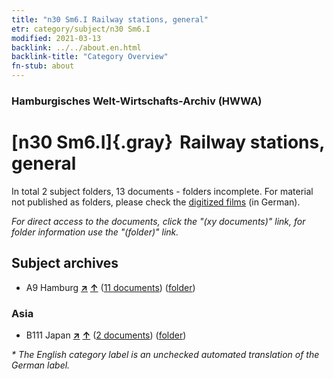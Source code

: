 ```yaml
---
title: "n30 Sm6.I Railway stations, general"
etr: category/subject/n30 Sm6.I
modified: 2021-03-13
backlink: ../../about.en.html
backlink-title: "Category Overview"
fn-stub: about
---
```


### Hamburgisches Welt-Wirtschafts-Archiv (HWWA)
# [n30 Sm6.I]{.gray}&#8201; Railway stations, general&#160; 





In total 2 subject folders, 13 documents - folders incomplete.
For material not published as folders, please check the [digitized films](/film/h1_sh) (in German).

_For direct access to the documents, click the "(xy documents)" link, for folder information use the "(folder)" link._

## Subject archives


- A9 Hamburg [**&nearr;**](../../../geo/i/140905/about.en.html "Hamburg (all folders)") [**&uarr;**](../../../geo/about.en.html#A9 "Country category system") (<a href="https://pm20.zbw.eu/dfgview/sh/140905,145538" title="about: Hamburg : Railway stations, general" target="_blank">11 documents</a>) ([folder](../../../../folder/sh/1409xx/140905/1455xx/145538/about.en.html))

### Asia

- B111 Japan [**&nearr;**](../../../geo/i/141272/about.en.html "Japan (all folders)") [**&uarr;**](../../../geo/about.en.html#B111 "Country category system") (<a href="https://pm20.zbw.eu/dfgview/sh/141272,145538" title="about: Japan : Railway stations, general" target="_blank">2 documents</a>) ([folder](../../../../folder/sh/1412xx/141272/1455xx/145538/about.en.html))


_* The English category label is an unchecked automated translation of the German label._

